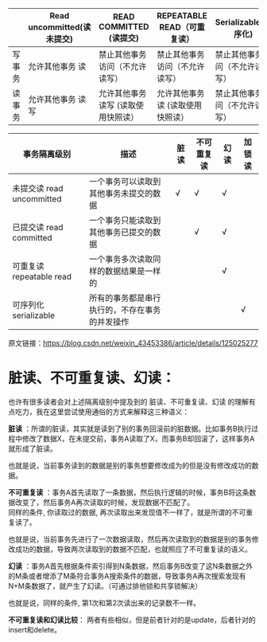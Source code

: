 |        | Read uncommitted(读未提交) | READ COMMITTED (读提交)             | REPEATABLE READ（可重复读）       | Serializable(可序化)           |
| ------ | -------------------------- | ----------------------------------- | --------------------------------- | ------------------------------ |
| 写事务 | 允许其他事务 读            | 禁止其他事务访问（不允许读写）      | 禁止其他事务访问（不允许读写）    | 禁止其他事务访问（不允许读写） |
| 读事务 | 允许其他事务 读写          | 允许其他事务 读写 (读取使用快照读） | 允许其他事务 读 (读取使用快照读） | 禁止其他事务访问（不允许读写） |

| 事务隔离级别              | 描述                                           | 脏读 | 不可重复读 | 幻读 | 加锁读 |
| ------------------------- | ---------------------------------------------- | ---- | ---------- | ---- | ------ |
| 未提交读 read uncommitted | 一个事务可以读取到其他事务未提交的数据         | √    | √          | √    |        |
| 已提交读 read committed   | 一个事务只能读取到其他事务已提交的数据         |      | √          | √    |        |
| 可重复读 repeatable read  | 一个事务多次读取同样的数据结果是一样的         |      |            | √    |
| 可序列化 serializable     | 所有的事务都是串行执行的，不存在事务的并发操作 |      |            |      | √      |

原文链接：https://blog.csdn.net/weixin_43453386/article/details/125025277



# 脏读、不可重复读、幻读：
也许有很多读者会对上述隔离级别中提及到的 脏读、不可重复读、幻读 的理解有点吃力，我在这里尝试使用通俗的方式来解释这三种语义：

**脏读** ：所谓的脏读，其实就是读到了别的事务回滚前的脏数据。比如事务B执行过程中修改了数据X，在未提交前，事务A读取了X，而事务B却回滚了，这样事务A就形成了脏读。

也就是说，当前事务读到的数据是别的事务想要修改成为的但是没有修改成功的数据。

**不可重复读** ：事务A首先读取了一条数据，然后执行逻辑的时候，事务B将这条数据改变了，然后事务A再次读取的时候，发现数据不匹配了。  
同样的条件, 你读取过的数据, 再次读取出来发现值不一样了，就是所谓的不可重复读了。

也就是说，当前事务先进行了一次数据读取，然后再次读取到的数据是别的事务修改成功的数据，导致两次读取到的数据不匹配，也就照应了不可重复读的语义。

**幻读** ：事务A首先根据条件索引得到N条数据，然后事务B改变了这N条数据之外的M条或者增添了M条符合事务A搜索条件的数据，导致事务A再次搜索发现有N+M条数据了，就产生了幻读。（可通过排他锁和共享锁解决）

也就是说，同样的条件, 第1次和第2次读出来的记录数不一样。

**不可重复读和幻读比较**：
两者有些相似，但是前者针对的是update，后者针对的insert和delete。